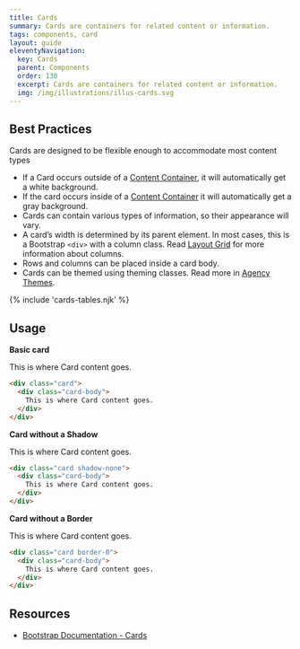 ```yaml
---
title: Cards
summary: Cards are containers for related content or information.
tags: components, card
layout: guide
eleventyNavigation:
  key: Cards
  parent: Components
  order: 130
  excerpt: Cards are containers for related content or information.
  img: /img/illustrations/illus-cards.svg
---
```

## Best Practices

Cards are designed to be flexible enough to accommodate most content types

- If a Card occurs outside of a [Content Container](/components/content_container/), it will automatically get a white background.
- If the card occurs inside of a [Content Container](/components/content_container/) it will automatically get a gray background.
- Cards can contain various types of information, so their appearance will vary.
- A card’s width is determined by its parent element. In most cases, this is a Bootstrap `<div>` with a column class. Read [Layout Grid](/components/layout-grid/) for more information about columns.
- Rows and columns can be placed inside a card body.
- Cards can be themed using theming classes. Read more in [Agency Themes](/foundation/agency-theming/).

{% include 'cards-tables.njk' %}

## Usage
**Basic card**

<div class="card">
  <div class="card-body">
    This is where Card content goes.
  </div>
</div>

```html
<div class="card">
  <div class="card-body">
    This is where Card content goes.
  </div>
</div>
```

**Card without a Shadow**

<div class="card shadow-none">
  <div class="card-body">
    This is where Card content goes.
  </div>
</div>

```html
<div class="card shadow-none">
  <div class="card-body">
    This is where Card content goes.
  </div>
</div>
```

**Card without a Border**

<div class="card border-0">
  <div class="card-body">
    This is where Card content goes.
  </div>
</div>

```html
<div class="card border-0">
  <div class="card-body">
    This is where Card content goes.
  </div>
</div>
```

## Resources

* <a href="https://getbootstrap.com/docs/4.5/components/card/" target="_blank">Bootstrap Documentation - Cards</a>
